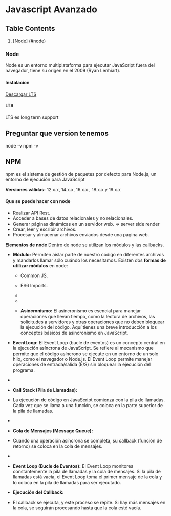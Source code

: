 # Javascript Avanzado
## Table Contents

1. [Node] (#node)

### Node
Node es un entorno multiplataforma para ejecutar JavaScript fuera del navegador, tiene su origen en el 2009 (Ryan Lenhiart).

#### **Instalacion**
[Descargar LTS](https://nodejs.org/es/download/)

#### **LTS**
LTS es long term support

## Preguntar que version tenemos
node -v
npm -v

## NPM
npm es el sistema de gestión de paquetes por defecto para Node.js, un entorno de ejecución para JavaScript

**Versiones válidas:** 12.x.x, 14.x.x, 16.x.x , 18.x.x y 19.x.x

#### **Que se puede hacer con node**

- Realizar API Rest.
- Acceder a bases de datos relacionales y no relacionales.
- Generar páginas dinámicas en un servidor web. => server side render
- Crear, leer y escribir archivos.
- Procesar y almacenar archivos enviados desde una página web.

**Elementos de node**
Dentro de node se utilizan los módulos y las callbacks.

- **Módulo:** Permiten aislar parte de nuestro código en diferentes archivos y mandarlos llamar sólo cuándo los necesitamos.
  Existen dos **formas de utilizar módulos** en node:
    - Common JS.
    - ES6 Imports.
    - 
    - 

  - **Asincronismo:** 
 El asincronismo es esencial para manejar operaciones que llevan tiempo, como la lectura de archivos, las solicitudes a servidores y otras operaciones que no deben bloquear la ejecución del código. Aquí tienes una breve introducción a los conceptos básicos de asincronismo en JavaScript.

- **EventLoop:** 
El Event Loop (bucle de eventos) es un concepto central en la ejecución asíncrona de JavaScript. Se refiere al mecanismo que permite que el código asíncrono se ejecute en un entorno de un solo hilo, como el navegador o Node.js. El Event Loop permite manejar operaciones de entrada/salida (E/S) sin bloquear la ejecución del programa.
- 
- **Call Stack (Pila de Llamadas):** 
- La ejecución de código en JavaScript comienza con la pila de llamadas. Cada vez que se llama a una función, se coloca en la parte superior de la pila de llamadas.
- 
- **Cola de Mensajes (Message Queue):**
- Cuando una operación asíncrona se completa, su callback (función de retorno) se coloca en la cola de mensajes.
- 
- **Event Loop (Bucle de Eventos):**
El Event Loop monitorea constantemente la pila de llamadas y la cola de mensajes. Si la pila de llamadas está vacía, el Event Loop toma el primer mensaje de la cola y lo coloca en la pila de llamadas para ser ejecutado.

- **Ejecución del Callback:**
- El callback se ejecuta, y este proceso se repite. Si hay más mensajes en la cola, se seguirán procesando hasta que la cola esté vacía.










